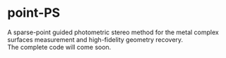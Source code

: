 # point-PS
A sparse-point guided photometric stereo method for the metal complex surfaces measurement and high-fidelity geometry recovery.  
The complete code will come soon.
